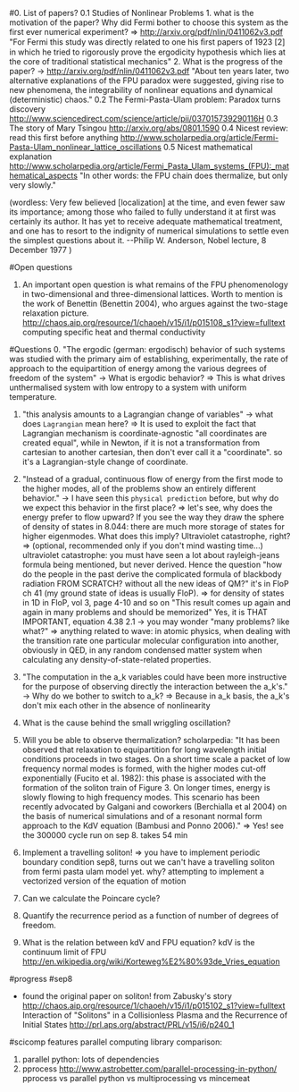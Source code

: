 #0. List of papers?
 0.1 Studies of Nonlinear Problems
    1. what is the motivation of the paper? Why did Fermi bother to choose this
       system as the first ever numerical experiment?
    => http://arxiv.org/pdf/nlin/0411062v3.pdf "For Fermi this study was directly related to one his ﬁrst papers of 1923
       [2] in which he tried to rigorously prove the ergodicity hypothesis which
       lies at the core of traditional statistical mechanics"
    2. What is the progress of the paper?
    -> http://arxiv.org/pdf/nlin/0411062v3.pdf "About ten years later, two alternative explanations of the FPU paradox were suggested, giving rise to new phenomena, the integrability of nonlinear equations and dynamical (deterministic) chaos."
 0.2 The Fermi-Pasta-Ulam problem: Paradox turns discovery
 http://www.sciencedirect.com/science/article/pii/037015739290116H
 0.3 The story of Mary Tsingou
 http://arxiv.org/abs/0801.1590
 0.4 Nicest review: read this first before anything
 http://www.scholarpedia.org/article/Fermi-Pasta-Ulam_nonlinear_lattice_oscillations
 0.5 Nicest mathematical explanation
 http://www.scholarpedia.org/article/Fermi_Pasta_Ulam_systems_(FPU):_mathematical_aspects
 "In other words: the FPU chain does thermalize, but only very slowly."

(wordless:
Very few believed [localization] at the time, and even fewer saw its importance; among those who failed to fully understand it at first was certainly its author. It has yet to receive adequate mathematical treatment, and one has to resort to the indignity of numerical simulations to settle even the simplest questions about it.
--Philip W. Anderson, Nobel lecture, 8 December 1977
)

#Open questions
1. An important open question is what remains of the FPU phenomenology in two-dimensional and three-dimensional lattices.
   Worth to mention is the work of Benettin (Benettin 2004), who argues against the two-stage relaxation picture.
   http://chaos.aip.org/resource/1/chaoeh/v15/i1/p015108_s1?view=fulltext
   computing specific heat and thermal conductivity

#Questions
0. "The ergodic (german: ergodisch) behavior of such systems was studied with the primary aim of establishing, experimentally, the rate of approach to the equipartition of energy among the various degrees of freedom of the system"
-> What is ergodic behavior?
=> This is what drives unthermalised system with low entropy to a system with uniform temperature.

1. "this analysis amounts to a Lagrangian change of variables"
-> what does `Lagrangian` mean here?
=> It is used to exploit the fact that Lagrangian mechanism is coordinate-agnostic "all coordinates are created equal", while in Newton, if it is not a transformation from cartesian to another cartesian, then don't ever call it a "coordinate". so it's a Lagrangian-style change of coordinate.

2. "Instead of a gradual, continuous flow of energy from the first mode to the higher modes, all of the problems show an entirely different behavior."
-> I have seen this `physical prediction` before, but why do we expect this behavior in the first place?
=> let's see, why does the energy prefer to flow upward?
If you see the way they draw the sphere of density of states in 8.044: there are much more storage of states for higher eigenmodes.
What does this imply? Ultraviolet catastrophe, right?
=> (optional, recommended only if you don't mind wasting time...) ultraviolet catastrophe: you must have seen a lot about rayleigh-jeans formula being mentioned, but never derived. Hence the question "how do the people in the past derive the complicated formula of blackbody radiation FROM SCRATCH? without all the new ideas of QM?" it's in FloP ch 41 (my ground state of ideas is usually FloP).
=> for density of states in 1D in FloP, vol 3, page 4-10 and so on
"This result comes up again and again in many problems and should be memorized"
Yes, it is THAT IMPORTANT, equation 4.38
2.1
    -> you may wonder "many problems? like what?"
    => anything related to wave: in atomic physics, when dealing with the transition rate one particular molecular configuration into another, obviously in QED, in any random condensed matter system when calculating any density-of-state-related properties.

3. "The computation in the a_k variables  could have been more instructive for the purpose of observing directly the interaction between the a_k's."
-> Why do we bother to switch to a_k?
=> Because in a_k basis, the a_k's don't mix each other in the absence of nonlinearity


4. What is the cause behind the small wriggling oscillation?

5. Will you be able to observe thermalization?
scholarpedia: "It has been observed that relaxation to equipartition for long wavelength initial conditions proceeds in two stages. On a short time scale a packet of low frequency normal modes is formed, with the higher modes cut-off exponentially (Fucito et al. 1982): this phase is associated with the formation of the soliton train of Figure 3. On longer times, energy is slowly flowing to high frequency modes. This scenario has been recently advocated by Galgani and coworkers (Berchialla et al 2004) on the basis of numerical simulations and of a resonant normal form approach to the KdV equation (Bambusi and Ponno 2006)."
=> Yes! see the 300000 cycle run on sep 8. takes 54 min


6. Implement a travelling soliton!
=> you have to implement periodic boundary condition
   sep8, turns out we can't have a travelling soliton from fermi pasta ulam model yet. why?
   attempting to implement a vectorized version of the equation of motion


7. Can we calculate the Poincare cycle?

8. Quantify the recurrence period as a function of number of degrees of freedom.

9. What is the relation between kdV and FPU equation?
kdV is the continuum limit of FPU http://en.wikipedia.org/wiki/Korteweg%E2%80%93de_Vries_equation

#progress
#sep8
* found the original paper on soliton! from Zabusky's story
    http://chaos.aip.org/resource/1/chaoeh/v15/i1/p015102_s1?view=fulltext
    Interaction of "Solitons" in a Collisionless Plasma and the Recurrence of Initial States
    http://prl.aps.org/abstract/PRL/v15/i6/p240_1

#scicomp features
parallel computing library comparison:
1. parallel python: lots of dependencies
2. pprocess
http://www.astrobetter.com/parallel-processing-in-python/
pprocess vs parallel python vs multiprocessing vs mincemeat
